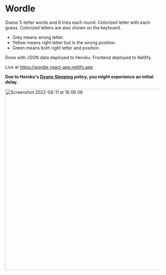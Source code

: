 # Wordle
Guess 5-letter words and 6 tries each round.
Colorized letter with each guess. Colorized letters are also shown on the keyboard. 

- Grey means wrong letter.
- Yellow means right letter but in the wrong position.
- Green means both right letter and position.

Done with JSON data deployed to Heroku. Frontend deployed to Netlify.

Live at https://wordle-react-app.netlify.app

__Due to Heroku's [Dyano Sleeping](https://devcenter.heroku.com/articles/free-dyno-hours#dyno-sleeping) policy, you might experience an initial delay.__


<img width="584" alt="Screenshot 2022-08-11 at 16 06 06" src="https://user-images.githubusercontent.com/52753698/184156972-0a9f05af-762c-4ca2-aa52-36ca8a4770a0.png">
